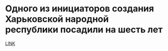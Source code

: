 # Одного из инициаторов создания Харьковской народной республики посадили на шесть лет



[LINK](https://varlamov.ru/2388042.html)
